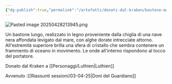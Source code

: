 ```yaml
---
{"dg-publish":true,"permalink":"/artefatti/donati-dal-kraken/bastone-magico/","noteIcon":""}
---
```


![Pasted image 20250428213945.png](/img/user/_Files/Immagini/Pasted%20image%2020250428213945.png)

Un bastone lungo, realizzato in legno proveniente dalla chiglia di una nave nera affondata levigato dal mare, con alghe dorate intrecciate attorno. All'estremità superiore brilla una sfera di cristallo che sembra contenere un frammento di oceano in movimento. Le onde all'interno rispondono al tocco del portatore.

Donato dal Kraken a [[Personaggi/Luthien\|Luthien]]

Avvenuto :[[Riassunti sessioni/03-04-25\|Doni del Guardiano]]